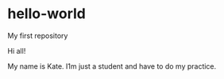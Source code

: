 # hello-world
My first repository

Hi all!

My name is Kate. I1m just a student and have to do my practice.
